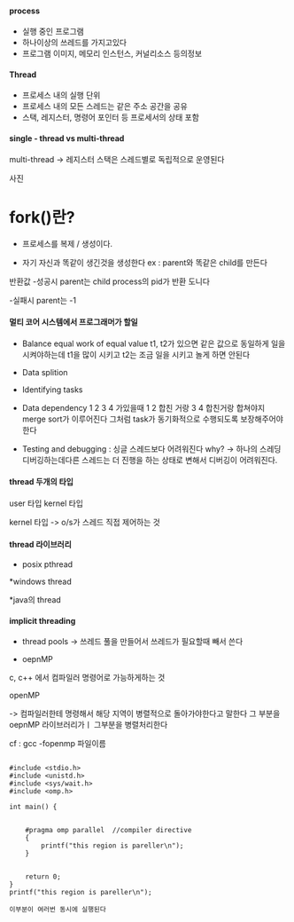 #### process
* 실행 중인 프로그램
* 하나이상의 쓰레드를 가지고있다
* 프로그램 이미지, 메모리 인스턴스, 커널리소스 등의정보

#### Thread 
* 프로세스 내의 실행 단위 
* 프로세스 내의 모든 스레드는 같은 주소 공간을 공유
* 스택, 레지스터, 명령어 포인터 등 프로세서의 상태 포함 


#### single - thread vs multi-thread 
 multi-thread 
-> 레지스터 스택은 스레드별로 독립적으로 운영된다 

사진 



# fork()란?  
* 프로세스를 복제 / 생성이다.

* 자기 자신과 똑같이 생긴것을 생성한다 
ex : parent와 똑같은 child를 만든다

반환값 
   -성공시 parent는 child process의 pid가 반환 도니다 

   -실패시 parent는 -1



#### 멀티 코어 시스템에서 프로그래머가 할일 
* Balance 
equal work of equal value
t1, t2가 있으면 같은 값으로 동일하게 일을 시켜야하는데 t1을 많이 시키고 t2는 조금 일을 시키고 놀게 하면 안된다 

* Data splition 

* Identifying tasks

* Data dependency
1 2 3 4 가있을때 
1 2 합친 거랑 3 4 합친거랑 
합쳐야지 merge sort가 이루어진다 
그처럼  task가 동기화적으로 수행되도록 보장해주어야한다

* Testing and debugging :
싱글 스레드보다 어려워진다 
why? -> 하나의 스레딩 디버깅하는데다른 스레드는 더 진행을 하는 상태로 변해서 디버깅이 어려워진다.


#### thread 두개의 타입 

user 타입 kernel 타입 

kernel 타입 ->  o/s가 스레드 직접 제어하는 것 


#### thread 라이브러리 

* posix pthread


*windows thread

*java의 thread

#### implicit threading 

* thread pools 
-> 쓰레드 풀을 만들어서 
쓰레드가 필요할때 빼서 쓴다 


* oepnMP

c, c++ 에서 컴파일러 명령어로 
가능하게하는 것 

openMP 

-> 컴파일러한테 명령해서 
해당 지역이 병렬적으로 돌아가야한다고 
말한다
 그 부분을 oepnMP 라이브러리가ㅣ
그부분을 병렬처리한다 

cf : 
gcc -fopenmp 파일이름 


````

#include <stdio.h>
#include <unistd.h>
#include <sys/wait.h>
#include <omp.h>

int main() {


    #pragma omp parallel  //compiler directive
    {
        printf("this region is pareller\n");
    }


    return 0;
}
printf("this region is pareller\n");

이부분이 여러번 동시에 실행된다 
````



